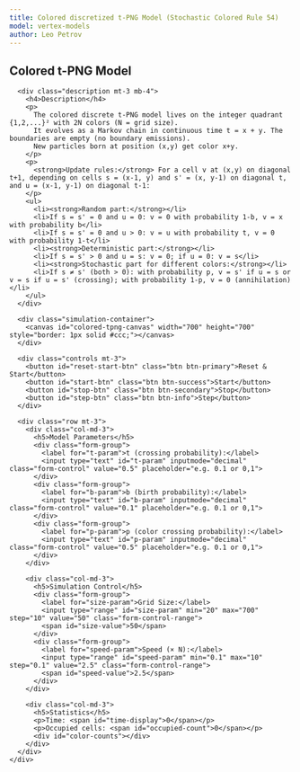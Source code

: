 ```yaml
---
title: Colored discretized t-PNG Model (Stochastic Colored Rule 54)
model: vertex-models
author: Leo Petrov
---
```


<div class="container" style="max-width: 1200px;">
  <div class="row">
    <div class="col-md-12">
      <h2>Colored t-PNG Model</h2>

      <div class="description mt-3 mb-4">
        <h4>Description</h4>
        <p>
          The colored discrete t-PNG model lives on the integer quadrant {1,2,...}² with 2N colors (N = grid size).
          It evolves as a Markov chain in continuous time t = x + y. The boundaries are empty (no boundary emissions).
          New particles born at position (x,y) get color x+y.
        </p>
        <p>
          <strong>Update rules:</strong> For a cell v at (x,y) on diagonal t+1, depending on cells s = (x-1, y) and s' = (x, y-1) on diagonal t, and u = (x-1, y-1) on diagonal t-1:
        </p>
        <ul>
          <li><strong>Random part:</strong></li>
          <li>If s = s' = 0 and u = 0: v = 0 with probability 1-b, v = x with probability b</li>
          <li>If s = s' = 0 and u > 0: v = u with probability t, v = 0 with probability 1-t</li>
          <li><strong>Deterministic part:</strong></li>
          <li>If s = s' > 0 and u = s: v = 0; if u = 0: v = s</li>
          <li><strong>Stochastic part for different colors:</strong></li>
          <li>If s ≠ s' (both > 0): with probability p, v = s' if u = s or v = s if u = s' (crossing); with probability 1-p, v = 0 (annihilation)</li>
        </ul>
      </div>

      <div class="simulation-container">
        <canvas id="colored-tpng-canvas" width="700" height="700" style="border: 1px solid #ccc;"></canvas>
      </div>

      <div class="controls mt-3">
        <button id="reset-start-btn" class="btn btn-primary">Reset & Start</button>
        <button id="start-btn" class="btn btn-success">Start</button>
        <button id="stop-btn" class="btn btn-secondary">Stop</button>
        <button id="step-btn" class="btn btn-info">Step</button>
      </div>

      <div class="row mt-3">
        <div class="col-md-3">
          <h5>Model Parameters</h5>
          <div class="form-group">
            <label for="t-param">t (crossing probability):</label>
            <input type="text" id="t-param" inputmode="decimal" class="form-control" value="0.5" placeholder="e.g. 0.1 or 0,1">
          </div>
          <div class="form-group">
            <label for="b-param">b (birth probability):</label>
            <input type="text" id="b-param" inputmode="decimal" class="form-control" value="0.1" placeholder="e.g. 0.1 or 0,1">
          </div>
          <div class="form-group">
            <label for="p-param">p (color crossing probability):</label>
            <input type="text" id="p-param" inputmode="decimal" class="form-control" value="0.5" placeholder="e.g. 0.1 or 0,1">
          </div>
        </div>

        <div class="col-md-3">
          <h5>Simulation Control</h5>
          <div class="form-group">
            <label for="size-param">Grid Size:</label>
            <input type="range" id="size-param" min="20" max="700" step="10" value="50" class="form-control-range">
            <span id="size-value">50</span>
          </div>
          <div class="form-group">
            <label for="speed-param">Speed (× N):</label>
            <input type="range" id="speed-param" min="0.1" max="10" step="0.1" value="2.5" class="form-control-range">
            <span id="speed-value">2.5</span>
          </div>
        </div>

        <div class="col-md-3">
          <h5>Statistics</h5>
          <p>Time: <span id="time-display">0</span></p>
          <p>Occupied cells: <span id="occupied-count">0</span></p>
          <div id="color-counts"></div>
        </div>
      </div>
    </div>
  </div>
</div>

<script>
// Read & validate [0,1]; accepts both "." and ","
function readUnitInterval(id){
  const s = document.getElementById(id).value.trim().replace(',', '.');
  const x = Number(s);
  if (!Number.isFinite(x) || x < 0 || x > 1) throw new Error(`${id} must be between 0 and 1`);
  return x;
}

// Colored t-PNG Model
(function() {
    const canvas = document.getElementById('colored-tpng-canvas');
    const ctx = canvas.getContext('2d');
    const resetStartBtn = document.getElementById('reset-start-btn');
    const startBtn = document.getElementById('start-btn');
    const stopBtn = document.getElementById('stop-btn');
    const stepBtn = document.getElementById('step-btn');
    const tParam = document.getElementById('t-param');
    const bParam = document.getElementById('b-param');
    const pParam = document.getElementById('p-param');
    const sizeParam = document.getElementById('size-param');
    const sizeValue = document.getElementById('size-value');
    const speedParam = document.getElementById('speed-param');
    const speedValue = document.getElementById('speed-value');
    const timeDisplay = document.getElementById('time-display');
    const occupiedCount = document.getElementById('occupied-count');
    const colorCountsDiv = document.getElementById('color-counts');

    let t = 0.5;  // Crossing probability
    let b = 0.1;  // Birth probability
    let p = 0.5;  // Color crossing probability
    let speedMultiplier = 2.5; // Speed multiplier

    // Grid dimensions
    let gridSize = 50; // Grid size
    let cellSize = Math.min(canvas.width, canvas.height) / gridSize;
    let nColors = 2 * gridSize; // Number of colors = 2 * grid size (for x+y coloring)

    // Generate rainbow colors using HSL
    function generateRainbowPalette(n) {
        const colors = [];
        for (let i = 0; i < n; i++) {
            const hue = (i * 360) / n; // Distribute hues evenly around the color wheel
            const saturation = 90; // Higher saturation for more vibrant colors
            const lightness = 45; // Slightly darker lightness to avoid pale colors
            colors.push(`hsl(${hue}, ${saturation}%, ${lightness}%)`);
        }
        return colors;
    }
    
    let currentPalette = generateRainbowPalette(nColors);

    // Grid state (0 = empty, 1-n = colors)
    let grid = [];
    let nextGrid = [];
    let time = 0;
    let animationId = null;
    let isRunning = false;

    // Initialize grid
    function initGrid() {
        grid = [];
        nextGrid = [];
        for (let i = 0; i < gridSize; i++) {
            grid[i] = [];
            nextGrid[i] = [];
            for (let j = 0; j < gridSize; j++) {
                grid[i][j] = 0;
                nextGrid[i][j] = 0;
            }
        }
        time = 0;
    }

    // Get cell value (with boundary conditions)
    function getCell(x, y) {
        if (x < 0 || y < 0 || x >= gridSize || y >= gridSize) {
            return 0;
        }
        return grid[x][y];
    }

    // Count cells by color
    function countCells() {
        let counts = new Array(nColors + 1).fill(0);
        for (let i = 0; i < gridSize; i++) {
            for (let j = 0; j < gridSize; j++) {
                counts[grid[i][j]]++;
            }
        }
        return counts;
    }

    // Update color statistics display
    function updateColorStats() {
        const counts = countCells();
        let html = '';
        let totalOccupied = 0;
        for (let i = 1; i <= nColors; i++) {
            if (counts[i] > 0) {
                html += `<div style="display: flex; align-items: center; margin: 2px 0;">
                    <span style="display: inline-block; width: 15px; height: 15px; background-color: ${currentPalette[i-1]}; margin-right: 5px; border: 1px solid #ccc;"></span>
                    Color ${i}: ${counts[i]}
                </div>`;
            }
            totalOccupied += counts[i];
        }
        colorCountsDiv.innerHTML = html;
        occupiedCount.textContent = totalOccupied;
    }

    // Single step of the Markov chain
    function step() {
        // Copy current grid to next grid
        for (let i = 0; i < gridSize; i++) {
            for (let j = 0; j < gridSize; j++) {
                nextGrid[i][j] = grid[i][j];
            }
        }

        // Process the diagonal at current time
        const nextTime = time + 1;

        // Process all points (x,y) where x + y = nextTime
        for (let x = 0; x <= Math.min(nextTime, gridSize - 1); x++) {
            const y = nextTime - x;
            if (y >= gridSize || y < 0) continue;

            // Boundaries are always empty
            if (x === 0 || y === 0) {
                nextGrid[x][y] = 0;
                continue;
            }

            // Interior points: apply the colored cellular automaton rule
            if (x > 0 && y > 0) {
                const s = getCell(x - 1, y);        // left neighbor on diagonal t
                const sPrime = getCell(x, y - 1);   // down neighbor on diagonal t
                const u = getCell(x - 1, y - 1);    // SW neighbor on diagonal t-1

                // Apply the colored rule based on the exact specification

                // RANDOM PART: s = s' = 0
                if (s === 0 && sPrime === 0) {
                    if (u === 0) {
                        // s = s' = 0 and u = 0: v = 0 prob 1-b; v = x prob b
                        if (Math.random() < (1 - b)) {
                            nextGrid[x][y] = 0;
                        } else {
                            // New particle gets color x+y (its diagonal position)
                            nextGrid[x][y] = x + y;
                        }
                    } else {
                        // s = s' = 0 and u > 0: v = u prob t, v = 0 prob 1-t
                        nextGrid[x][y] = (Math.random() < t) ? u : 0;
                    }
                }
                // DETERMINISTIC PART: at least one of s, s' is non-zero
                else if (s === sPrime && s > 0) {
                    // s = s' > 0
                    if (u === s) {
                        // u = s = s': v = 0
                        nextGrid[x][y] = 0;
                    } else if (u === 0) {
                        // u = 0: v = s
                        nextGrid[x][y] = s;
                    } else {
                        // Invalid situation: u ≠ 0 and u ≠ s
                        console.error(`Invalid evolution at (${x},${y}): s=${s}, s'=${sPrime}, u=${u}`);
                        alert(`Error: Invalid configuration at position (${x},${y}). s=${s}, s'=${sPrime}, u=${u}. This should not occur!`);
                        nextGrid[x][y] = 0;
                    }
                } else if (s !== sPrime) {
                    // s ≠ s'
                    if (s > 0 && sPrime > 0) {
                        // Both s and s' are non-zero and different
                        // Apply stochastic crossing/annihilation rule
                        if (Math.random() < p) {
                            // Crossing with probability p
                            if (u === s) {
                                nextGrid[x][y] = sPrime;
                            } else if (u === sPrime) {
                                nextGrid[x][y] = s;
                            } else if (u === 0) {
                                // u = 0: randomly pick one to survive
                                nextGrid[x][y] = (Math.random() < 0.5) ? s : sPrime;
                            } else {
                                // u is some other color - invalid
                                console.error(`Invalid evolution at (${x},${y}): s=${s}, s'=${sPrime}, u=${u}`);
                                alert(`Error: Invalid configuration at position (${x},${y}). s=${s}, s'=${sPrime}, u=${u}. This should not occur!`);
                                nextGrid[x][y] = 0;
                            }
                        } else {
                            // Annihilation with probability 1-p
                            nextGrid[x][y] = 0;
                        }
                    } else {
                        // Exactly one of s, s' is 0 (since they're different and not both 0)
                        // We need to treat this case carefully to match the uncolored model
                        const nonZero = (s > 0) ? s : sPrime;
                        const zero = 0;

                        // Apply the same swap rule as if 0 were a color
                        if (u === nonZero) {
                            nextGrid[x][y] = zero;  // v = 0
                        } else if (u === zero) {
                            nextGrid[x][y] = nonZero;  // v = the non-zero color
                        } else {
                            // u is some other color - this shouldn't happen
                            console.error(`Invalid evolution at (${x},${y}): s=${s}, s'=${sPrime}, u=${u}`);
                            alert(`Error: Invalid configuration at position (${x},${y}). s=${s}, s'=${sPrime}, u=${u}. This should not occur!`);
                            nextGrid[x][y] = 0;
                        }
                    }
                } else {
                    // This should never happen - we've covered all cases
                    console.error(`Unexpected case at (${x},${y}): s=${s}, s'=${sPrime}, u=${u}`);
                    alert(`Error: Unexpected case at (${x},${y}). Please check the logic.`);
                    nextGrid[x][y] = 0;
                }
            }
        }

        // Swap grids
        let temp = grid;
        grid = nextGrid;
        nextGrid = temp;

        time++;
        timeDisplay.textContent = time;
        updateColorStats();

        // Auto-stop condition: t >= 2N + 3
        if (time >= 2 * gridSize + 3) {
            isRunning = false;
            if (animationId) {
                clearTimeout(animationId);
            }
        }
    }

    // Draw the configuration
    function draw() {
        ctx.clearRect(0, 0, canvas.width, canvas.height);

        // Calculate cell size to fit the grid in the canvas
        cellSize = Math.min(canvas.width / gridSize, canvas.height / gridSize);

        // Draw grid background
        ctx.fillStyle = '#f8f8f8';
        ctx.fillRect(0, 0, gridSize * cellSize, gridSize * cellSize);

        // Draw grid lines (optional for small grids)
        if (gridSize <= 50) {
            ctx.strokeStyle = '#e0e0e0';
            ctx.lineWidth = 0.5;
            for (let i = 0; i <= gridSize; i++) {
                // Vertical lines
                ctx.beginPath();
                ctx.moveTo(i * cellSize, 0);
                ctx.lineTo(i * cellSize, gridSize * cellSize);
                ctx.stroke();
                // Horizontal lines
                ctx.beginPath();
                ctx.moveTo(0, i * cellSize);
                ctx.lineTo(gridSize * cellSize, i * cellSize);
                ctx.stroke();
            }
        }

        // Draw axes (thicker lines)
        ctx.strokeStyle = '#666';
        ctx.lineWidth = 2;
        // X-axis (bottom)
        ctx.beginPath();
        ctx.moveTo(0, gridSize * cellSize);
        ctx.lineTo(gridSize * cellSize, gridSize * cellSize);
        ctx.stroke();
        // Y-axis (left)
        ctx.beginPath();
        ctx.moveTo(0, 0);
        ctx.lineTo(0, gridSize * cellSize);
        ctx.stroke();

        // Draw next time diagonal (x + y = time + 1)
        if (time >= 0 && time + 1 < 2 * gridSize) {
            ctx.strokeStyle = '#333';
            ctx.lineWidth = 2;
            ctx.setLineDash([5, 5]);
            ctx.beginPath();

            const diagonalValue = time + 1.5;

            // Find start and end points
            let startX, startY, endX, endY;

            if (diagonalValue <= gridSize - 0.5) {
                startX = diagonalValue;
                startY = -0.5;
                endX = -0.5;
                endY = diagonalValue;
            } else {
                startX = gridSize - 0.5;
                startY = diagonalValue - (gridSize - 0.5);
                endX = diagonalValue - (gridSize - 0.5);
                endY = gridSize - 0.5;
            }

            // Clamp to grid bounds
            startX = Math.max(-0.5, Math.min(gridSize - 0.5, startX));
            startY = Math.max(-0.5, Math.min(gridSize - 0.5, startY));
            endX = Math.max(-0.5, Math.min(gridSize - 0.5, endX));
            endY = Math.max(-0.5, Math.min(gridSize - 0.5, endY));

            // Convert to canvas coordinates (remember y-axis is flipped)
            const canvasStartX = (startX + 0.5) * cellSize;
            const canvasStartY = (gridSize - 0.5 - startY) * cellSize;
            const canvasEndX = (endX + 0.5) * cellSize;
            const canvasEndY = (gridSize - 0.5 - endY) * cellSize;

            ctx.moveTo(canvasStartX, canvasStartY);
            ctx.lineTo(canvasEndX, canvasEndY);
            ctx.stroke();
            ctx.setLineDash([]);
        }

        // Draw occupied cells with colors
        for (let i = 0; i < gridSize; i++) {
            for (let j = 0; j < gridSize; j++) {
                if (grid[i][j] > 0) {
                    // Map grid coordinates to canvas
                    const canvasX = i * cellSize;
                    const canvasY = (gridSize - 1 - j) * cellSize;

                    // Use color from palette
                    ctx.fillStyle = currentPalette[grid[i][j] - 1];
                    ctx.fillRect(canvasX, canvasY, cellSize, cellSize);

                    // Add a subtle border for better visibility
                    if (gridSize <= 100) {
                        ctx.strokeStyle = 'rgba(0,0,0,0.1)';
                        ctx.lineWidth = 0.5;
                        ctx.strokeRect(canvasX, canvasY, cellSize, cellSize);
                    }
                }
            }
        }
    }

    // Animation loop
    function animate() {
        if (isRunning) {
            step();
            draw();
            const actualSpeed = speedMultiplier * gridSize / 10;
            animationId = setTimeout(() => {
                requestAnimationFrame(animate);
            }, 1000 / actualSpeed);
        }
    }

    // Event handlers
    resetStartBtn.addEventListener('click', () => {
        isRunning = false;
        if (animationId) {
            clearTimeout(animationId);
        }
        initGrid();
        draw();
        timeDisplay.textContent = '0';
        updateColorStats();
        
        // Start immediately after reset
        isRunning = true;
        animate();
    });

    startBtn.addEventListener('click', () => {
        if (!isRunning) {
            isRunning = true;
            animate();
        }
    });

    stopBtn.addEventListener('click', () => {
        isRunning = false;
        if (animationId) {
            clearTimeout(animationId);
        }
    });

    stepBtn.addEventListener('click', () => {
        if (!isRunning) {
            step();
            draw();
        }
    });

    tParam.addEventListener('input', (e) => {
        try {
            t = readUnitInterval('t-param');
        } catch (err) {
            console.warn(err.message);
        }
    });

    bParam.addEventListener('input', (e) => {
        try {
            b = readUnitInterval('b-param');
        } catch (err) {
            console.warn(err.message);
        }
    });

    pParam.addEventListener('input', (e) => {
        try {
            p = readUnitInterval('p-param');
        } catch (err) {
            console.warn(err.message);
        }
    });


    sizeParam.addEventListener('input', (e) => {
        const newSize = parseInt(e.target.value);
        sizeValue.textContent = newSize;

        // Stop the simulation first
        isRunning = false;
        if (animationId) {
            clearTimeout(animationId);
        }

        // Update grid size and reinitialize
        gridSize = newSize;
        nColors = 2 * gridSize; // Update number of colors to match 2 * grid size
        currentPalette = generateRainbowPalette(nColors); // Regenerate palette
        cellSize = Math.min(canvas.width / gridSize, canvas.height / gridSize);
        initGrid();
        draw();
    });

    speedParam.addEventListener('input', (e) => {
        speedMultiplier = parseFloat(e.target.value);
        speedValue.textContent = speedMultiplier;
    });

    // Initialize
    initGrid();
    draw();
    updateColorStats();
})();
</script>
